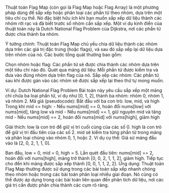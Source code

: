 Thuật toán Flag Map (còn gọi là Flag Map hoặc Flag Array) là một phương pháp dùng để sắp xếp hoặc phân loại các phần tử theo nhóm, dựa trên một tiêu chí cụ thể. Nó đặc biệt hữu ích khi bạn muốn sắp xếp dữ liệu thành các nhóm rời rạc và đã biết trước số nhóm cần sắp xếp. Một ví dụ kinh điển của thuật toán này là Dutch National Flag Problem của Dijkstra, nơi các phần tử được chia thành ba nhóm.

Ý tưởng chính:
Thuật toán Flag Map chủ yếu chia dữ liệu thành các nhóm dựa trên các giá trị đặc trưng (hoặc flags), và sau đó sắp xếp lại dữ liệu dựa trên nhóm của nó. Các bước tổng quát thường bao gồm:

Chọn nhóm hoặc flag: Các phần tử sẽ được chia thành các nhóm dựa trên một tiêu chí nào đó.
Quét qua mảng dữ liệu: Mỗi phần tử được kiểm tra và đưa vào đúng nhóm dựa trên flag của nó.
Sắp xếp các nhóm: Các phần tử sau khi được gán vào các nhóm sẽ được sắp xếp lại theo thứ tự mong muốn.

Ví dụ: Dutch National Flag Problem
Bài toán này yêu cầu sắp xếp một mảng chỉ chứa ba loại phần tử, ví dụ như [0, 1, 2], thành ba nhóm: nhóm 0, nhóm 1, và nhóm 2.
Mã giả (pseudocode):
Bắt đầu với ba con trỏ: low, mid, và high
Trong khi mid <= high: - Nếu nums[mid] == 0, hoán đổi nums[low] với nums[mid], tăng low và mid - Nếu nums[mid] == 1, giữ nguyên mid và tăng mid - Nếu nums[mid] == 2, hoán đổi nums[mid] với nums[high], giảm high

Giải thích:
low là con trỏ để giữ vị trí cuối cùng của các số 0.
high là con trỏ để giữ vị trí đầu tiên của các số 2.
mid sẽ kiểm tra từng phần tử trong mảng và phân loại chúng vào nhóm 0, 1, hoặc 2.
Ví dụ cụ thể:
Giả sử mảng đầu vào là [2, 0, 2, 1, 1, 0].

Ban đầu, low = 0, mid = 0, high = 5.
Lần quét đầu tiên: nums[mid] == 2, hoán đổi với nums[high], mảng trở thành [0, 0, 2, 1, 1, 2], giảm high.
Tiếp tục cho đến khi mảng được sắp xếp thành [0, 0, 1, 1, 2, 2].
Ứng dụng:
Thuật toán Flag Map thường được sử dụng trong các bài toán sắp xếp nhanh chóng theo nhóm hoặc trong các bài toán phân loại nhiều giai đoạn.
Nó cũng có thể được áp dụng trong các bài toán liên quan đến phân tích dữ liệu, nơi các giá trị cần được phân chia thành các cụm rõ ràng.
